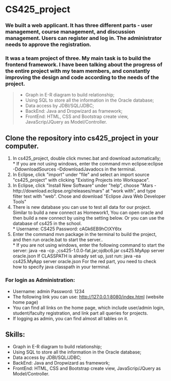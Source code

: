 # CS425_project


### We built a web applicant. It has three different parts - user management, course management, and discussion management. Users can register and log in. The administrator needs to approve the registration. 
### It was a team project of three. My main task is to build the frontend framework. I have been talking about the progress of the entire project with my team members, and constantly improving the design and code according to the needs of the project.

> - Graph in E-R diagram to build relationship;
> - Using SQL to store all the information in the Oracle database;
> - Data access by JDBI/SQL/JDBC;
> - BackEnd: Java and Dropwizard as framework;
> - FrontEnd: HTML, CSS and Bootstrap create view, JavaScrip/JQuery as Model/Controller.

## Clone the repository into cs425_project in your computer.

<ol>
<li>In cs425_project, double click mvnec.bat and download automatically;</li>
   * If you are not using windows, enter the command mvn eclipse:eclipse -DdownloadSources –DdownloadJavadocs in the terminal.
  
<li>In Eclipse, click "import" under "file" and select an import source "cs425_project" with clicking "Existing Projects into Workspace".</li>
<li>In Eclipse, click "Install New Software" under "help”, choose "Mars - http://download.eclipse.org/releases/mars" at "work with”, and type filter text with "web". Chose and download "Eclipse Java Web Developer Tools"</li>
<li>There is new database you can use to test all data for our project. Similar to build a new connect as Homework1, You can open oracle and then build a new connect by using the setting below. Or you can use the database of cs425 in the school.</li>
  * Username: CS425       Password: cAGk6EB9hCtXY6tx
  <li>Enter the command mvn package in the terminal to build the project, and then run oracle.bat to start the server..</li>
  * If you are not using windows, enter the following command to start the server:
 java -ea -cp .;cs425-1.0.0-fat.jar;ojdbc6.jar cs425.MyApp server oracle.json
If CLASSPATH is already set up, just run:
java -ea cs425.MyApp server oracle.json
For the red part, you need to check how to specify java classpath in your terminal.
  
</ol>


### For login as Administration:
- Username: admin     Password: 1234
- The following link you can use:
http://127.0.0.1:8080/index.html (website home page)
- You can find all links on the home page, which include user/admin login, student/faculty registration, and link part all queries for projects. 
- If logging as admin, you can find almost all tables on it.


## Skills:
 - Graph in E-R diagram to build relationship;
 - Using SQL to store all the information in the Oracle database;
 - Data access by JDBI/SQL/JDBC;
 - BackEnd: Java and Dropwizard as framework;
- FrontEnd: HTML, CSS and Bootstrap create view, JavaScrip/JQuery as Model/Controller.
